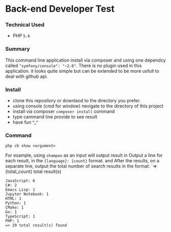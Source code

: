 # Back-end Developer Test

### Technical Used

  * PHP `5.6`

### Summary

This command line application install via composer and using one dependcy called `"symfony/console": "~2.0"`.
There is no plugin used in this application. it looks quite simple but can be extended to be more usfull to deal with github api.


### Install
* clone this repository or downlaod to the directory you prefer.
* using console (cmd for window) nevigate to the directory of this project
* install via composer `composer install` command
* type cammand line provide to see result
* have fun ^_^


### Command 

```
php cb show <argument>
```
For example, using `shampoo` as an input will output result in Output a line for each result, in the `{language}: {count}` format.
and After the results, on a separate line, output the total number of search results in the format: `=> {total_count} total result(s) 

```
JavaScript: 6
C#: 2
Emacs Lisp: 1
Jupyter Notebook: 1
HTML: 1
Python: 1
CMake: 1
Go: 1
TypeScript: 1
PHP: 1
=> 29 total result(s) found
```

  
